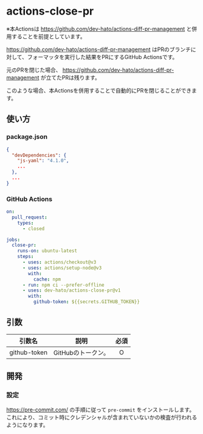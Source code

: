 # actions-close-pr

※本Actionsは <https://github.com/dev-hato/actions-diff-pr-management> と併用することを前提としています。

<https://github.com/dev-hato/actions-diff-pr-management> はPRのブランチに対して、フォーマッタを実行した結果をPRにするGitHub Actionsです。

元のPRを閉じた場合、 <https://github.com/dev-hato/actions-diff-pr-management> が立てたPRは残ります。  

このような場合、本Actionsを併用することで自動的にPRを閉じることができます。

## 使い方
### package.json

```json
{
  "devDependencies": {
    "js-yaml": "4.1.0",
    ...
  },
  ...
}
```

### GitHub Actions

```yaml
on:
  pull_request:
    types:
      - closed

jobs:
  close-pr:
    runs-on: ubuntu-latest
    steps:
      - uses: actions/checkout@v3
      - uses: actions/setup-node@v3
        with:
          cache: npm
      - run: npm ci --prefer-offline
      - uses: dev-hato/actions-close-pr@v1
        with:
          github-token: ${{secrets.GITHUB_TOKEN}}
```

## 引数

|          引数名          |                           説明                            | 必須  |
|:---------------------:|:-------------------------------------------------------:|:---:|
|     github-token      |                      GitHubのトークン。                       |  O  |

## 開発

### 設定

<https://pre-commit.com/> の手順に従って `pre-commit` をインストールします。  
これにより、コミット時にクレデンシャルが含まれていないかの検査が行われるようになります。
